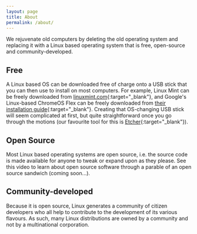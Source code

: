 ```yaml
---
layout: page
title: About
permalink: /about/
---
```


We rejuvenate old computers by deleting the old operating system and replacing it with a Linux based operating system that is free, open-source and community-developed.

## Free

A Linux based OS can be downloaded free of charge onto a USB stick that you can then use to install on most computers. For example, Linux Mint can be freely downloaded from [linuxmint.com](http://linuxmint.com){:target="_blank"}, and Google's Linux-based ChromeOS Flex can be freely downloaded from [their installation guide](https://support.google.com/chromeosflex/answer/11541904?hl=en){:target="_blank"}. Creating that OS-changing USB stick will seem complicated at first, but quite straightforward once you go through the motions (our favourite tool for this is [Etcher](https://etcher.balena.io/){:target="_blank"}).

## Open Source

Most Linux based operating systems are open source, i.e. the source code is made available for anyone to tweak or expand upon as they please. See this video to learn about open source software through a parable of an open source sandwich (coming soon...).

## Community-developed

Because it is open source, Linux generates a community of citizen developers who all help to contribute to the development of its various flavours. As such, many Linux distributions are owned by a community and not by a multinational corporation.
